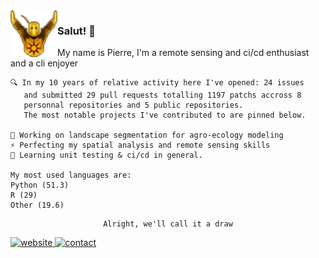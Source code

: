 <img align="left" height=75 src="praisesun.png"> 

### Salut! 👋
My name is Pierre, I'm a remote sensing and ci/cd enthusiast and a cli enjoyer
<br>
<div align="left">
    
    🔍 In my 10 years of relative activity here I've opened: 24 issues
       and submitted 29 pull requests totalling 1197 patchs accross 8
       personnal repositories and 5 public repositories.
       The most notable projects I've contributed to are pinned below.

    🌱 Working on landscape segmentation for agro-ecology modeling
    ⚡ Perfecting my spatial analysis and remote sensing skills
    🚀 Learning unit testing & ci/cd in general.

    My most used languages are:
    Python (51.3)
    R (29)
    Other (19.6)
    

</div>
<div align="center">

    Alright, we'll call it a draw
</div>

<a href="https://pierre-manchon.pm">
    <img alt="website" src="https://img.shields.io/website?down_color=red&down_message=pierre-manchon.pm&label=://&labelColor=161b22&up_color=00ffff&up_message=pierre-manchon.pm&url=https%3A%2F%2Fpierre-manchon.pm&style=flat-square">
</a>
<a href="https://pierre-manchon.pm/find-me#contact">
    <img alt="contact" src="https://img.shields.io/static/v1?label=%2Ffind-me%23contact&labelColor=161b22&message= &color=161b22&style=flat-square">
</a>
